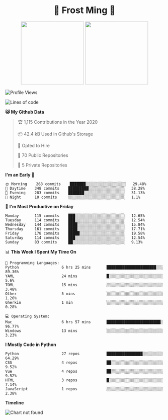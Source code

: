 <h1 align="center">🦄 Frost Ming 🐍</h1>

<p align="center">
  <img height="200" src="https://github-readme-stats.vercel.app/api?username=frostming&show_icons=true&theme=dracula&include_all_commits=true" />
  <img height="200" src="https://github-readme-stats.vercel.app/api/top-langs/?username=frostming&theme=dracula&show_icons=true" />
</p>

<!--START_SECTION:waka-->
![Profile Views](http://img.shields.io/badge/Profile%20Views-8-blue)

![Lines of code](https://img.shields.io/badge/From%20Hello%20World%20I%27ve%20Written-12.3%20million%20lines%20of%20code-blue)

**🐱 My Github Data** 

> 🏆 1,115 Contributions in the Year 2020
 > 
> 📦 42.4 kB Used in Github's Storage 
 > 
> 💼 Opted to Hire
 > 
> 📜 70 Public Repositories
 > 
> 🔑 5 Private Repositories 

**I'm an Early 🐤** 

```text
🌞 Morning    268 commits    ███████░░░░░░░░░░░░░░░░░░   29.48% 
🌆 Daytime    348 commits    █████████░░░░░░░░░░░░░░░░   38.28% 
🌃 Evening    283 commits    ███████░░░░░░░░░░░░░░░░░░   31.13% 
🌙 Night      10 commits     ░░░░░░░░░░░░░░░░░░░░░░░░░   1.1%

```
📅 **I'm Most Productive on Friday** 

```text
Monday       115 commits    ███░░░░░░░░░░░░░░░░░░░░░░   12.65% 
Tuesday      114 commits    ███░░░░░░░░░░░░░░░░░░░░░░   12.54% 
Wednesday    144 commits    ████░░░░░░░░░░░░░░░░░░░░░   15.84% 
Thursday     161 commits    ████░░░░░░░░░░░░░░░░░░░░░   17.71% 
Friday       178 commits    █████░░░░░░░░░░░░░░░░░░░░   19.58% 
Saturday     114 commits    ███░░░░░░░░░░░░░░░░░░░░░░   12.54% 
Sunday       83 commits     ██░░░░░░░░░░░░░░░░░░░░░░░   9.13%

```


📊 **This Week I Spent My Time On** 

```text
💬 Programming Languages: 
Python                   6 hrs 25 mins       ██████████████████████░░░   89.36% 
YAML                     24 mins             █░░░░░░░░░░░░░░░░░░░░░░░░   5.6% 
TOML                     15 mins             ░░░░░░░░░░░░░░░░░░░░░░░░░   3.48% 
Other                    5 mins              ░░░░░░░░░░░░░░░░░░░░░░░░░   1.26% 
Gherkin                  1 min               ░░░░░░░░░░░░░░░░░░░░░░░░░   0.28%

💻 Operating System: 
Mac                      6 hrs 57 mins       ████████████████████████░   96.77% 
Windows                  13 mins             ░░░░░░░░░░░░░░░░░░░░░░░░░   3.23%

```

**I Mostly Code in Python** 

```text
Python                   27 repos            ████████████████░░░░░░░░░   64.29% 
CSS                      4 repos             ██░░░░░░░░░░░░░░░░░░░░░░░   9.52% 
Vue                      4 repos             ██░░░░░░░░░░░░░░░░░░░░░░░   9.52% 
HTML                     3 repos             █░░░░░░░░░░░░░░░░░░░░░░░░   7.14% 
JavaScript               1 repos             ░░░░░░░░░░░░░░░░░░░░░░░░░   2.38%

```


**Timeline**

![Chart not found](https://github.com/frostming/frostming/blob/master/charts/bar_graph.png) 


<!--END_SECTION:waka-->
